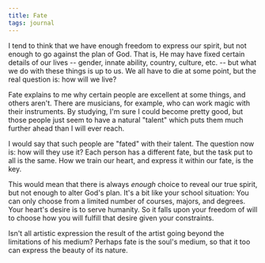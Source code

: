 ```yaml
---
title: Fate
tags: journal
---
```


I tend to think that we have enough freedom to express our spirit, but
not enough to go against the plan of God.  That is, He may have fixed
certain details of our lives -- gender, innate ability, country,
culture, etc. -- but what we do with these things is up to us.  We all
have to die at some point, but the real question is: how will we live?

Fate explains to me why certain people are excellent at some things, and
others aren't.  There are musicians, for example, who can work magic
with their instruments.  By studying, I'm sure I could become pretty
good, but those people just seem to have a natural "talent" which puts
them much further ahead than I will ever reach.

I would say that such people are "fated" with their talent.  The
question now is: how will they use it?  Each person has a different
fate, but the task put to all is the same.  How we train our heart, and
express it within our fate, is the key.

This would mean that there is always *enough* choice to reveal our true
spirit, but not enough to alter God's plan.  It's a bit like your school
situation: You can only choose from a limited number of courses, majors,
and degrees.  Your heart's desire is to serve humanity.  So it falls
upon your freedom of will to choose how you will fulfill that desire
given your constraints.

Isn't all artistic expression the result of the artist going beyond the
limitations of his medium?  Perhaps fate is the soul's medium, so that
it too can express the beauty of its nature.


